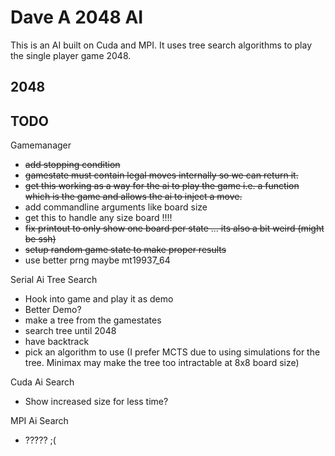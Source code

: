 Dave A 2048 AI
==============

This is an AI built on Cuda and MPI.
It uses tree search algorithms to play the single player game 2048.

2048
----


TODO
----

Gamemanager
- ~~add stopping condition~~
- ~~gamestate must contain legal moves internally so we can return it.~~
- ~~get this working as a way for the ai to play the game i.e. a function which is the game and allows the ai to inject a move.~~
- add commandline arguments like board size
- get this to handle any size board !!!!
- ~~fix printout to only show one board per state ... its also a bit weird (might be ssh)~~
- ~~setup random game state to make proper results~~
- use better prng maybe mt19937_64

Serial Ai Tree Search
- Hook into game and play it as demo
- Better Demo?
- make a tree from the gamestates
- search tree until 2048
- have backtrack
- pick an algorithm to use (I prefer MCTS due to using simulations for the tree. Minimax may make the tree too intractable at 8x8 board size)

Cuda Ai Search
- Show increased size for less time?

MPI Ai Search
- ????? ;(